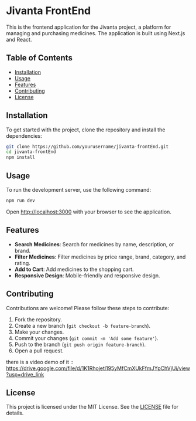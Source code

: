 # Jivanta FrontEnd

This is the frontend application for the Jivanta project, a platform for managing and purchasing medicines. The application is built using Next.js and React.

## Table of Contents

- [Installation](#installation)
- [Usage](#usage)
- [Features](#features)
- [Contributing](#contributing)
- [License](#license)

## Installation

To get started with the project, clone the repository and install the dependencies:

```bash
git clone https://github.com/yourusername/jivanta-frontEnd.git
cd jivanta-frontEnd
npm install
```

## Usage

To run the development server, use the following command:

```bash
npm run dev
```

Open [http://localhost:3000](http://localhost:3000) with your browser to see the application.

## Features

- **Search Medicines**: Search for medicines by name, description, or brand.
- **Filter Medicines**: Filter medicines by price range, brand, category, and rating.
- **Add to Cart**: Add medicines to the shopping cart.
- **Responsive Design**: Mobile-friendly and responsive design.

## Contributing

Contributions are welcome! Please follow these steps to contribute:

1. Fork the repository.
2. Create a new branch (`git checkout -b feature-branch`).
3. Make your changes.
4. Commit your changes (`git commit -m 'Add some feature'`).
5. Push to the branch (`git push origin feature-branch`).
6. Open a pull request.

there is a video demo of it :: https://drive.google.com/file/d/1K1Rhojetl195yMfCmXUkFfmJYpChVjUi/view?usp=drive_link

## License

This project is licensed under the MIT License. See the [LICENSE](LICENSE) file for details.
